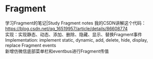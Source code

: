 # Fragment
学习Fragment的笔记|Study Fragment notes
我的CSDN讲解这个代码：https://blog.csdn.net/qq_16519957/article/details/86608774  
实现：实现静态、动态、添加、删除、隐藏、显示、替换Fragment事件  
Implementation: implement static, dynamic, add, delete, hide, display, replace Fragment events  
新增仿微信底部菜单栏和eventbus进行Fragment传值
